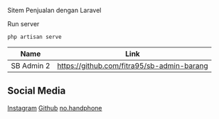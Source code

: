  Sitem Penjualan dengan Laravel 

Run server
   ```console
   php artisan serve
   ```

| Name       | Link                                          
| ---------- | --------------------------------------------- |
| SB Admin 2 | <https://github.com/fitra95/sb-admin-barang> |

## Social Media
[Instagram](ftrh_111)
[Github](https://github.com/fitra95)
[no.handphone](088211273927)
